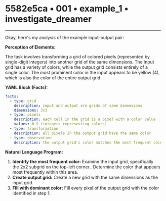 # 5582e5ca • 001 • example_1 • investigate_dreamer

---
Okay, here's my analysis of the example input-output pair:

**Perception of Elements:**

The task involves transforming a grid of colored pixels (represented by single-digit integers) into another grid of the same dimensions. The input grid has a variety of colors, while the output grid consists entirely of a single color. The most prominent color in the input appears to be yellow (4), which is also the color of the entire output grid.

**YAML Block (Facts):**



```yaml
facts:
  - type: grid
    description: input and output are grids of same dimensions
    dimensions: 3x3
  - type: pixels
    description: each cell in the grid is a pixel with a color value
    values: 0-9 (integers representing colors)
  - type: transformation
    description: all pixels in the output grid have the same color
  - type: observation
    description: the output grid's color matches the most frequent color in the input grid in the top left 2x2
```



**Natural Language Program:**

1.  **Identify the most frequent color:** Examine the input grid, specifically the 2x2 subgrid on the top-left corner.. Determine the color that appears most frequently within this area.
2.  **Create output grid:** Create a new grid with the same dimensions as the input grid.
3.  **Fill with dominant color:** Fill every pixel of the output grid with the color identified in step 1.

